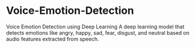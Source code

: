 # Voice-Emotion-Detection
Voice Emotion Detection using Deep Learning A deep learning model that detects emotions like angry, happy, sad, fear, disgust, and neutral based on audio features extracted from speech. 
